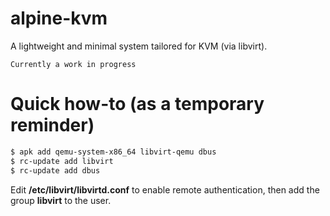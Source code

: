 # alpine-kvm
A lightweight and minimal system tailored for KVM (via libvirt).

    Currently a work in progress

# Quick how-to (as a temporary reminder)

```bash
$ apk add qemu-system-x86_64 libvirt-qemu dbus
$ rc-update add libvirt
$ rc-update add dbus
```

Edit **/etc/libvirt/libvirtd.conf** to enable remote authentication, then add the group **libvirt** to the user.
